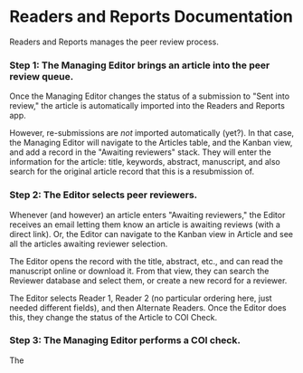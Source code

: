# Readers and Reports Documentation

Readers and Reports manages the peer review process.

### Step 1: The Managing Editor brings an article into the peer review queue.
Once the Managing Editor changes the status of a submission to "Sent into review," the article is automatically imported into the Readers and Reports app.

However, re-submissions are _not_ imported automatically (yet?). In that case, the Managing Editor will navigate to the Articles table, and the Kanban view, and add a record in the "Awaiting reviewers" stack. They will enter the information for the article: title, keywords, abstract, manuscript, and also search for the original article record that this is a resubmission of.

### Step 2: The Editor selects peer reviewers.
Whenever (and however) an article enters "Awaiting reviewers," the Editor receives an email letting them know an article is awaiting reviews (with a direct link). Or, the Editor can navigate to the Kanban view in Article and see all the articles awaiting reviewer selection.

The Editor opens the record with the title, abstract, etc., and can read the manuscript online or download it. From that view, they can search the Reviewer database and select them, or create a new record for a reviewer.

The Editor selects Reader 1, Reader 2 (no particular ordering here, just needed different fields), and then Alternate Readers. Once the Editor does this, they change the status of the Article to COI Check.

### Step 3: The Managing Editor performs a COI check.
The 